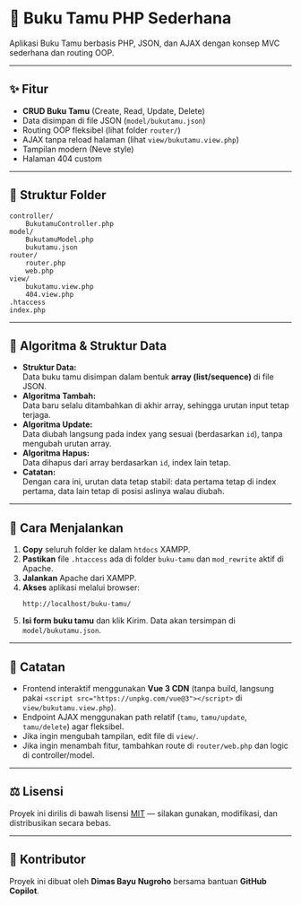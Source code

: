 # 📖 Buku Tamu PHP Sederhana

Aplikasi Buku Tamu berbasis PHP, JSON, dan AJAX dengan konsep MVC sederhana dan routing OOP.

---

## ✨ Fitur

- **CRUD Buku Tamu** (Create, Read, Update, Delete)
- Data disimpan di file JSON (`model/bukutamu.json`)
- Routing OOP fleksibel (lihat folder `router/`)
- AJAX tanpa reload halaman (lihat `view/bukutamu.view.php`)
- Tampilan modern (Neve style)
- Halaman 404 custom

---

## 📁 Struktur Folder

```
controller/
    BukutamuController.php
model/
    BukutamuModel.php
    bukutamu.json
router/
    router.php
    web.php
view/
    bukutamu.view.php
    404.view.php
.htaccess
index.php
```

---

## 🧠 Algoritma & Struktur Data

- **Struktur Data:**  
  Data buku tamu disimpan dalam bentuk **array (list/sequence)** di file JSON.
- **Algoritma Tambah:**  
  Data baru selalu ditambahkan di akhir array, sehingga urutan input tetap terjaga.
- **Algoritma Update:**  
  Data diubah langsung pada index yang sesuai (berdasarkan `id`), tanpa mengubah urutan array.
- **Algoritma Hapus:**  
  Data dihapus dari array berdasarkan `id`, index lain tetap.
- **Catatan:**  
  Dengan cara ini, urutan data tetap stabil: data pertama tetap di index pertama, data lain tetap di posisi aslinya walau diubah.

---

## 🚀 Cara Menjalankan

1. **Copy** seluruh folder ke dalam `htdocs` XAMPP.
2. **Pastikan** file `.htaccess` ada di folder `buku-tamu` dan `mod_rewrite` aktif di Apache.
3. **Jalankan** Apache dari XAMPP.
4. **Akses** aplikasi melalui browser:
   ```
   http://localhost/buku-tamu/
   ```
5. **Isi form buku tamu** dan klik Kirim. Data akan tersimpan di `model/bukutamu.json`.

---

## 📝 Catatan

- Frontend interaktif menggunakan **Vue 3 CDN** (tanpa build, langsung pakai `<script src="https://unpkg.com/vue@3"></script>` di `view/bukutamu.view.php`).
- Endpoint AJAX menggunakan path relatif (`tamu`, `tamu/update`, `tamu/delete`) agar fleksibel.
- Jika ingin mengubah tampilan, edit file di `view/`.
- Jika ingin menambah fitur, tambahkan route di `router/web.php` dan logic di controller/model.

---

## ⚖️ Lisensi

Proyek ini dirilis di bawah lisensi [MIT](https://opensource.org/licenses/MIT) — silakan gunakan, modifikasi, dan distribusikan secara bebas.

---

## 🤝 Kontributor

Proyek ini dibuat oleh **Dimas Bayu Nugroho** bersama bantuan **GitHub Copilot**.